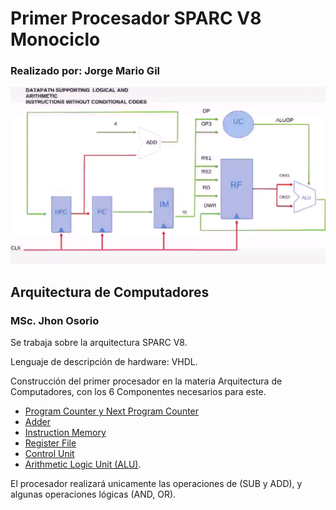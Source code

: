 # Primer Procesador SPARC V8 Monociclo
### Realizado por: Jorge Mario Gil

![Esquema del Procesador](/Procesador.png)

## Arquitectura de Computadores 
  ### MSc. Jhon Osorio 

Se trabaja sobre la arquitectura SPARC V8.

Lenguaje de descripción de hardware: VHDL.
  
Construcción del primer procesador en la materia Arquitectura de Computadores, con los 6 Componentes necesarios para este.

  * [Program Counter y Next Program Counter](/ProgramCounter.vhd)
  * [Adder](/Adder.vhd)
  * [Instruction Memory](/IM.vhd)
  * [Register File](/RegisterFile.vhd)
  * [Control Unit](/CU.vhd)
  * [Arithmetic Logic Unit (ALU)](/ALU.vhd).

El procesador realizará unicamente las operaciones de (SUB y ADD), y algunas operaciones lógicas (AND, OR).  

